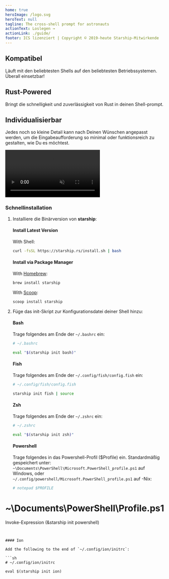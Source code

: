 ```yaml
---
home: true
heroImage: /logo.svg
heroText: null
tagline: The cross-shell prompt for astronauts
actionText: Loslegen →
actionLink: ./guide/
footer: ICS lizenziert | Copyright © 2019-heute Starship-Mitwirkende
---
```


<div class="features">
  <div class="feature">
    <h2>Kompatibel</h2>
    <p>Läuft mit den beliebtesten Shells auf den beliebtesten Betriebssystemen. Überall einsetzbar!</p>
  </div>
  <div class="feature">
    <h2>Rust-Powered</h2>
    <p>Bringt die schnelligkeit und zuverlässigkeit von Rust in deinen Shell-prompt.</p>
  </div>
  <div class="feature">
    <h2>Individualisierbar</h2>
    <p>Jedes noch so kleine Detail kann nach Deinen Wünschen angepasst werden, um die Eingabeaufforderung so minimal oder funktionsreich zu gestalten, wie Du es möchtest.</p>
  </div>
</div>

<div class="center">
  <video class="demo-video" muted autoplay loop playsinline>
    <source src="/demo.webm" type="video/webm">
    <source src="/demo.mp4" type="video/mp4">
  </video>
</div>

### Schnellinstallation

1. Installiere die Binärversion von **starship**:


   #### Install Latest Version

   With Shell:

   ```sh
   curl -fsSL https://starship.rs/install.sh | bash
   ```


   #### Install via Package Manager

   With [Homebrew](https://brew.sh/):

   ```sh
   brew install starship
   ```

    With [Scoop](https://scoop.sh):

   ```powershell
   scoop install starship
   ```

1. Füge das init-Skript zur Konfigurationsdatei deiner Shell hinzu:


   #### Bash

   Trage folgendes am Ende der `~/.bashrc` ein:

   ```sh
   # ~/.bashrc

   eval "$(starship init bash)"
   ```


   #### Fish

   Trage folgendes am Ende der `~/.config/fish/config.fish` ein:

   ```sh
   # ~/.config/fish/config.fish

   starship init fish | source
   ```


   #### Zsh

   Trage folgendes am Ende der `~/.zshrc` ein:

   ```sh
   # ~/.zshrc

   eval "$(starship init zsh)"
   ```


   #### Powershell

   Trage folgendes in das Powershell-Profil ($Profile) ein. Standardmäßig gespeichert unter: `~\Documents\PowerShell\Microsoft.PowerShell_profile.ps1` auf Windows, oder `~/.config/powershell/Microsoft.PowerShell_profile.ps1` auf -Nix:

   ```sh
   # notepad $PROFILE

# ~\Documents\PowerShell\Profile.ps1

   Invoke-Expression (&starship init powershell)
   ```


   #### Ion

   Add the following to the end of `~/.config/ion/initrc`:

   ```sh
   # ~/.config/ion/initrc

   eval $(starship init ion)
   ```
